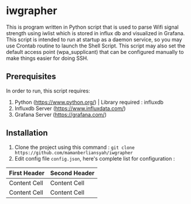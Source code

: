 # iwgrapher
This is program written in Python script that is used to parse Wifi signal strength using iwlist which is stored in influx db and visualized in Grafana. This script is intended to run at startup as a daemon service, so you may use Crontab routine to launch the Shell Script. This script may also set the default access point (wpa_supplicant) that can be configured manually to make things easier for doing SSH.

## Prerequisites
In order to run, this script requires:
1. Python (https://www.python.org/) | Library required : influxdb
2. Influxdb Server (https://www.influxdata.com/)
3. Grafana Server (https://grafana.com/)

## Installation
1. Clone the project using this command : `git clone https://github.com/mamanberliansyah/iwgrapher`
2. Edit config file `config.json`, here's complete list for configuration :

| First Header  | Second Header |
| ------------- | ------------- |
| Content Cell  | Content Cell  |
| Content Cell  | Content Cell  |
